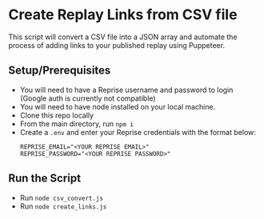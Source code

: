 # Create Replay Links from CSV file

This script will convert a CSV file into a JSON array and automate the process of adding links to your published replay using Puppeteer.

## Setup/Prerequisites

- You will need to have a Reprise username and password to login (Google auth is currently not compatible)
- You will need to have node installed on your local machine.
- Clone this repo locally
- From the main directory, run `npm i`
- Create a `.env` and enter your Reprise credentials with the format below:
  ```
  REPRISE_EMAIL="<YOUR REPRISE EMAIL>"
  REPRISE_PASSWORD="<YOUR REPRISE PASSWORD>"
  ```

## Run the Script

- Run `node csv_convert.js`
- Run `node create_links.js`
